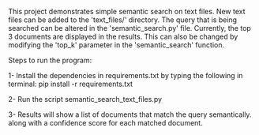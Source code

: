 This project demonstrates simple semantic search on text files. New text files can be added to the 'text_files/' directory.
The query that is being searched can be altered in the 'semantic_search.py' file. Currently, the top 3 documents are displayed in the
results. This can also be changed by modifying the 'top_k' parameter in the 'semantic_search' function.

Steps to run the program:

1- Install the dependencies in requirements.txt by typing the following in terminal: 
   pip install -r requirements.txt

2- Run the script semantic_search_text_files.py

3- Results will show a list of documents that match the query semantically. along with a confidence score for each matched document.
